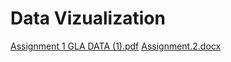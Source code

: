 # Data Vizualization 

[Assignment 1 GLA DATA  (1).pdf](https://github.com/St3phl3r/Exchange-Data-task/files/10176485/Assignment.1.GLA.DATA.1.pdf)
[Assignment.2.docx](https://github.com/St3phl3r/Exchange-Data-task/files/10188974/Assignment.2.docx)
